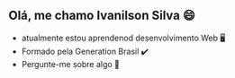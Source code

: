    ## Olá, me chamo Ivanilson Silva  😄

- atualmente estou aprendenod desenvolvimento Web     🖥️ 
- Formado pela Generation  Brasil  ✔️
- Pergunte-me sobre algo  📇


<!--
**ivanilsonsillva/ivanilsonsillva** is a ✨ _special_ ✨ repository because its `README.md` (this file) appears on your GitHub profile.

Here are some ideas to get you started:

- 🔭 I’m currently working on ...
- 🌱 I’m currently learning ...
- 👯 I’m looking to collaborate on ...
- 🤔 I’m looking for help with ...
- 💬 Ask me about ...
- 📫 How to reach me: ...
- 😄 Pronouns: ...
- ⚡ Fun fact: ...
-->
